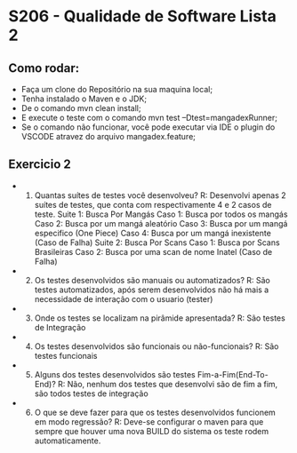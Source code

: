 # S206 - Qualidade de Software Lista 2

## Como rodar:
 - Faça um clone do Repositório na sua maquina local;
 - Tenha instalado o Maven e o JDK;
 - De o comando mvn clean install;
 - E execute o teste com o comando mvn test –Dtest=mangadexRunner;
 - Se o comando não funcionar, você pode executar via IDE o plugin do VSCODE atravez do arquivo mangadex.feature;

## Exercicio 2
 - 1. Quantas suítes de testes você desenvolveu?
   R: Desenvolvi apenas 2 suítes de testes, que conta com respectivamente 4 e 2 casos de teste.
   Suite 1: Busca Por Mangás
     Caso 1: Busca por todos os mangás
     Caso 2: Busca por um mangá aleatório
     Caso 3: Busca por um mangá especifico (One Piece)
     Caso 4: Busca por um mangá inexistente (Caso de Falha)
   Suite 2: Busca Por Scans
     Caso 1: Busca por Scans  Brasileiras
     Caso 2: Busca por uma scan de nome Inatel (Caso de Falha)
 
 - 2. Os testes desenvolvidos são manuais ou automatizados?
   R: São testes automatizados, após serem desenvolvidos não há mais a necessidade de interação com o usuario (tester)
 
 - 3. Onde os testes se localizam na pirâmide apresentada?
   R: São testes de Integração
   
 - 4. Os testes desenvolvidos são funcionais ou não-funcionais?
   R: São testes funcionais
 
 - 5. Alguns dos testes desenvolvidos são testes Fim-a-Fim(End-To-End)?
   R: Não, nenhum dos testes que desenvolvi são de fim a fim, são todos testes de integração
 
 - 6. O que se deve fazer para que os testes desenvolvidos funcionem em modo regressão?
   R: Deve-se configurar o maven para que sempre que houver uma nova BUILD do sistema os teste rodem automaticamente.
